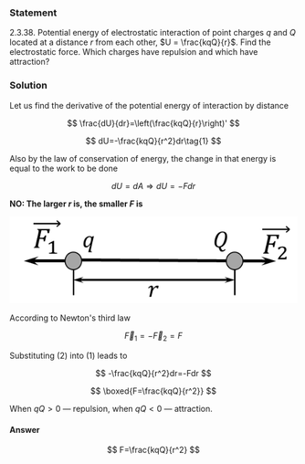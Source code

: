 ###  Statement

$2.3.38.$ Potential energy of electrostatic interaction of point charges $q$ and $Q$ located at a distance $r$ from each other, $U = \frac{kqQ}{r}$. Find the electrostatic force. Which charges have repulsion and which have attraction?

### Solution

Let us find the derivative of the potential energy of interaction by distance

$$
\frac{dU}{dr}=\left(\frac{kqQ}{r}\right)'
$$

$$
dU=-\frac{kqQ}{r^2}dr\tag{1}
$$

Also by the law of conservation of energy, the change in that energy is equal to the work to be done

$$
dU=dA\Rightarrow dU=-Fdr\tag{2}
$$

__NO: The larger $r$ is, the smaller $F$ is__

![ Forces acting on the system |587x178, 46%](../../img/2.3.38/draw.png)

According to Newton's third law

$$
\vec{F}_1=-\vec{F}_2=F
$$

Substituting $(2)$ into $(1)$ leads to

$$
-\frac{kqQ}{r^2}dr=-Fdr
$$

$$
\boxed{F=\frac{kqQ}{r^2}}
$$

When $qQ > 0$ — repulsion, when $qQ < 0$ — attraction.

#### Answer

$$
F=\frac{kqQ}{r^2}
$$